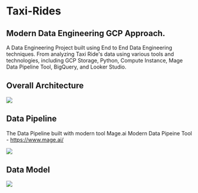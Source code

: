 # Taxi-Rides 
## Modern Data Engineering GCP Approach.
A Data Engineering Project built using End to End Data Engineering techniques. From analyzing Taxi Ride's data using various tools and technologies, including GCP Storage, Python, Compute Instance, Mage Data Pipeline Tool, BigQuery, and Looker Studio. 

## Overall Architecture 
<img src="https://github.com/rimmelasghar/Taxi-Rides/blob/main/images/architecture.jpg">


## Data Pipeline
The Data Pipeline built with modern tool Mage.ai
Modern Data Pipeine Tool - https://www.mage.ai/

<img src="https://github.com/rimmelasghar/Taxi-Rides/blob/main/images/Mage-PipeLine.JPG">

## Data Model
<img src="https://github.com/rimmelasghar/Taxi-Rides/blob/main/images/data_model.jpeg">
